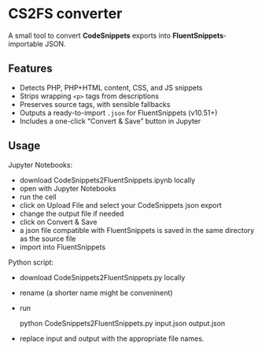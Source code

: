 # CS2FS converter

A small tool to convert **CodeSnippets** exports into **FluentSnippets**-importable JSON.  

## Features

- Detects PHP, PHP+HTML content, CSS, and JS snippets  
- Strips wrapping `<p>` tags from descriptions  
- Preserves source tags, with sensible fallbacks  
- Outputs a ready-to-import `.json` for FluentSnippets (v10.51+)  
- Includes a one-click “Convert & Save” button in Jupyter  

## Usage

Jupyter Notebooks:
- download CodeSnippets2FluentSnippets.ipynb locally
- open with Jupyter Notebooks
- run the cell
- click on Upload File and select your CodeSnippets json export
- change the output file if needed
- click on Convert & Save
- a json file compatible with FluentSnippets is saved in the same directory as the source file
- import into FluentSnippets

Python script:
- download CodeSnippets2FluentSnippets.py locally
- rename (a shorter name might be conveninent)
- run 

   python CodeSnippets2FluentSnippets.py input.json output.json

- replace input and output with the appropriate file names.